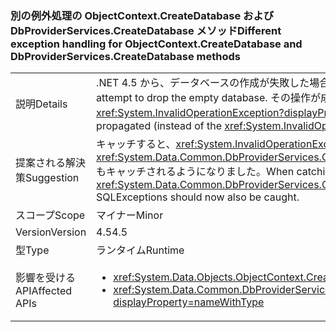### <a name="different-exception-handling-for-objectcontextcreatedatabase-and-dbproviderservicescreatedatabase-methods"></a><span data-ttu-id="dddbc-101">別の例外処理の ObjectContext.CreateDatabase および DbProviderServices.CreateDatabase メソッド</span><span class="sxs-lookup"><span data-stu-id="dddbc-101">Different exception handling for ObjectContext.CreateDatabase and DbProviderServices.CreateDatabase methods</span></span>

|   |   |
|---|---|
|<span data-ttu-id="dddbc-102">説明</span><span class="sxs-lookup"><span data-stu-id="dddbc-102">Details</span></span>|<span data-ttu-id="dddbc-103">.NET 4.5 から、データベースの作成が失敗した場合、<code>CreateDatabase</code> メソッドは、空のデータベースの削除を試みます。</span><span class="sxs-lookup"><span data-stu-id="dddbc-103">Beginning in .NET 4.5, if database creation fails, <code>CreateDatabase</code> methods will attempt to drop the empty database.</span></span> <span data-ttu-id="dddbc-104">その操作が成功した場合、元の <xref:System.Data.SqlClient.SqlException?displayProperty=name> は伝播されます (.NET 4.0 で常にスローされていた <xref:System.InvalidOperationException?displayProperty=name> の代わりに)。</span><span class="sxs-lookup"><span data-stu-id="dddbc-104">If that operation succeeds, the original <xref:System.Data.SqlClient.SqlException?displayProperty=name> will be propagated (instead of the <xref:System.InvalidOperationException?displayProperty=name> that was always thrown in .NET 4.0)</span></span>|
|<span data-ttu-id="dddbc-105">提案される解決策</span><span class="sxs-lookup"><span data-stu-id="dddbc-105">Suggestion</span></span>|<span data-ttu-id="dddbc-106">キャッチすると、<xref:System.InvalidOperationException?displayProperty=name>の実行中に<xref:System.Data.Objects.ObjectContext.CreateDatabase>または<xref:System.Data.Common.DbProviderServices.CreateDatabase(System.Data.Common.DbConnection,System.Nullable{System.Int32},System.Data.Metadata.Edm.StoreItemCollection)>SQLExceptions もキャッチされるようになりました。</span><span class="sxs-lookup"><span data-stu-id="dddbc-106">When catching an <xref:System.InvalidOperationException?displayProperty=name> while executing <xref:System.Data.Objects.ObjectContext.CreateDatabase> or <xref:System.Data.Common.DbProviderServices.CreateDatabase(System.Data.Common.DbConnection,System.Nullable{System.Int32},System.Data.Metadata.Edm.StoreItemCollection)>, SQLExceptions should now also be caught.</span></span>|
|<span data-ttu-id="dddbc-107">スコープ</span><span class="sxs-lookup"><span data-stu-id="dddbc-107">Scope</span></span>|<span data-ttu-id="dddbc-108">マイナー</span><span class="sxs-lookup"><span data-stu-id="dddbc-108">Minor</span></span>|
|<span data-ttu-id="dddbc-109">Version</span><span class="sxs-lookup"><span data-stu-id="dddbc-109">Version</span></span>|<span data-ttu-id="dddbc-110">4.5</span><span class="sxs-lookup"><span data-stu-id="dddbc-110">4.5</span></span>|
|<span data-ttu-id="dddbc-111">型</span><span class="sxs-lookup"><span data-stu-id="dddbc-111">Type</span></span>|<span data-ttu-id="dddbc-112">ランタイム</span><span class="sxs-lookup"><span data-stu-id="dddbc-112">Runtime</span></span>|
|<span data-ttu-id="dddbc-113">影響を受ける API</span><span class="sxs-lookup"><span data-stu-id="dddbc-113">Affected APIs</span></span>|<ul><li><xref:System.Data.Objects.ObjectContext.CreateDatabase?displayProperty=nameWithType></li><li><xref:System.Data.Common.DbProviderServices.CreateDatabase(System.Data.Common.DbConnection,System.Nullable{System.Int32},System.Data.Metadata.Edm.StoreItemCollection)?displayProperty=nameWithType></li></ul>|

